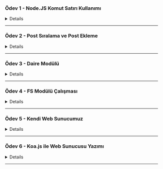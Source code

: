 ### Ödev 1 - Node.JS Komut Satırı Kullanımı
<details>  
  <summary>Details</summary>

### Code

````js

let value = process.argv.slice(2);

const odev1 = (r) => {
  console.log(`Yarıçapı ${r} olan dairenin alanı: ${Math.PI * r * r}.`);
};

odev1(value);

//terminal : node odev1 "number here"
````
</details>

* * *

### Ödev 2 - Post Sıralama ve Post Ekleme
<details>  
  <summary>Details</summary>

### Code

````js
const posts = [
  { id: "post 1", from: "Homelander", date: "2022" },
  { id: "post 2", from: "Ashy-Slashy", date: "2020" },
  { id: "post 3", from: "t-800", date: "2005" },
];

const listPosts = () => {
  console.table(posts); //to better show in console
};

const addPost = (post) => {
  const prom = new Promise((resolve, reject) => {
    if (post) {
      posts.push(post);
      resolve("Post Added");
    } else {
      reject("Something Went Wrong");
    }
  });
  return prom;
};

const addListPosts = async () => {
  try {
    let promise = await addPost({
      id: "post 4",
      from: "Deneme Post",
      date: "1998",
    });
    console.log(promise);
  } catch (err) {
    console.log(err);
  } finally {
    listPosts();
  }
};

addListPosts();
````
</details>

* * *

### Ödev 3 - Daire Modülü
<details>  
  <summary>Details</summary>

### circle.js

````js
const pi = 3.14159265359;

let circleArea = (r) => {
  let circleArea = pi * Math.pow(r, 2);
  console.log("Circle Area: ", circleArea);
};

let circleCircumference = (r) => {
  let circleCircumference = 2 * pi * r;
  console.log("Circle Circumference: ", circleCircumference);
};

module.exports = { circleArea, circleCircumference };
````
### index.js

````js
const { circleArea, circleCircumference } = require("./circle");

circleArea(5);
circleCircumference(5);
````
</details>

* * *

### Ödev 4 - FS Modülü Çalışması
<details>  
  <summary>Details</summary>

### Code

````js
const fs = require('fs');

//create
fs.writeFile('employees.json','[{"name": "Employee 1", "salary": 4000},','utf8',(err)=>{
    if(err) console.log(err);
    else console.log('file created.')
});

//read
fs.readFile('employees.json','utf8',(err,data)=>{
    if(err) console.log(err);
    else console.log(data);
})

//update
fs.appendFile('employees.json','{"name": "Employee 2", "salary": 6000}]','utf8',(err)=>{
    if(err) console.log(err);
    else console.log('file updated.');
});

//remove
fs.unlink('employees.json',(err)=>{
    if (err) console.log(err);
    else console.log('file removed');
})
````
</details>

* * *


### Ödev 5 - Kendi Web Sunucumuz
<details>  
  <summary>Details</summary>

### Code

````js
const http = require("http");
const server = http.createServer((req, res) => {
const url = req.url;

if (url === "/") {
    res.writeHead(200, { "Content-Type": "text/html" });
    res.write("<h1>INDEX SAYFASI</h1>");
  } else if (url === "/about") {
    res.writeHead(200, { "Content-Type": "text/html" });
    res.write("<h1>ABOUT SAYFASI</h1>");
  } else if (url === "/contact") {
    res.writeHead(200, { "Content-Type": "text/html" });
    res.write("<h1>CONTACT SAYFASI</h1>");
  } else {
    res.writeHead(404, { "Content-Type": "text/html" });
    res.write("<h1>404 SAYFA BULUNAMADI</h1>");
  }
  res.end();
});
const port = 5000;

server.listen(5000, () => {
  console.log(`Sunucu port ${port} de başlatıldı.`);
});
````
</details>

* * *

### Ödev 6 - Koa.js ile Web Sunucusu Yazımı
<details>  
  <summary>Details</summary>

### Code

````js
  const koa = require("koa");
  const Router = require("koa-router");

  const app = new koa();
  const router = new Router();
  router.get("/", (ctx, next) => {
  ctx.body = "<h1>Welcome to Main Page</h1>";
  });
  router.get("/about", (ctx, next) => {
    ctx.body = "<h1>Welcome to About Page</h1>";
  });
  router.get("/contact", (ctx, next) => {
    ctx.body = "<h1>Welcome to Contact Page</h1>";
  });

  app.use(router.routes());

  const port = 3000;

  app.listen(port, function () {
    console.log("Server running on https://localhost:3000");
  });
````
</details>

* * *
